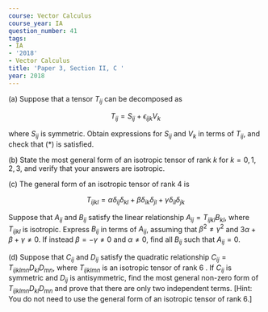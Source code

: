 ```yaml
---
course: Vector Calculus
course_year: IA
question_number: 41
tags:
- IA
- '2018'
- Vector Calculus
title: 'Paper 3, Section II, C '
year: 2018
---
```




(a) Suppose that a tensor $T_{i j}$ can be decomposed as

$$T_{i j}=S_{i j}+\epsilon_{i j k} V_{k}$$

where $S_{i j}$ is symmetric. Obtain expressions for $S_{i j}$ and $V_{k}$ in terms of $T_{i j}$, and check that $(*)$ is satisfied.

(b) State the most general form of an isotropic tensor of rank $k$ for $k=0,1,2,3$, and verify that your answers are isotropic.

(c) The general form of an isotropic tensor of rank 4 is

$$T_{i j k l}=\alpha \delta_{i j} \delta_{k l}+\beta \delta_{i k} \delta_{j l}+\gamma \delta_{i l} \delta_{j k}$$

Suppose that $A_{i j}$ and $B_{i j}$ satisfy the linear relationship $A_{i j}=T_{i j k l} B_{k l}$, where $T_{i j k l}$ is isotropic. Express $B_{i j}$ in terms of $A_{i j}$, assuming that $\beta^{2} \neq \gamma^{2}$ and $3 \alpha+\beta+\gamma \neq 0$. If instead $\beta=-\gamma \neq 0$ and $\alpha \neq 0$, find all $B_{i j}$ such that $A_{i j}=0$.

(d) Suppose that $C_{i j}$ and $D_{i j}$ satisfy the quadratic relationship $C_{i j}=T_{i j k l m n} D_{k l} D_{m n}$, where $T_{i j k l m n}$ is an isotropic tensor of rank 6 . If $C_{i j}$ is symmetric and $D_{i j}$ is antisymmetric, find the most general non-zero form of $T_{i j k l m n} D_{k l} D_{m n}$ and prove that there are only two independent terms. [Hint: You do not need to use the general form of an isotropic tensor of rank 6.]